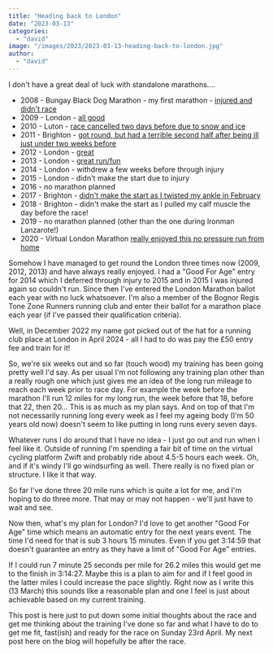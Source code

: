 ```yaml
---
title: "Heading back to London"
date: "2023-03-13"
categories: 
  - "david"
image: "/images/2023/2023-03-13-heading-back-to-london.jpg"
author: 
  - "david"
---
```

I don't have a great deal of luck with standalone marathons....

* 2008 - Bungay Black Dog Marathon - my first marathon - [injured and didn't race](https://rowerunning.co.uk/2008/04/bungay-black-dog-marathon-6-april-2008/
) 
* 2009 - London - [all good](https://rowerunning.co.uk/2009/04/london-marathon-2009/)
* 2010 - Luton - [race cancelled two days before due to snow and ice](https://rowerunning.co.uk/2010/12/luton-marathon-2010-or-not/)
* 2011 - Brighton - [got round, but had a terrible second half after being ill just under two weeks before](https://rowerunning.co.uk/2011/04/brighton-marathon-2011-not-my-greatest-day/)
* 2012 - London - [great](https://rowerunning.co.uk/2012/04/virgin-london-marathon-22-april-2012-david/)
* 2013 - London - [great run/fun](https://rowerunning.co.uk/2013/04/virgin-london-marathon-21-april-2013/)
* 2014 - London - withdrew a few weeks before through injury
* 2015 - London - didn't make the start due to injury
* 2016 - no marathon planned
* 2017 - Brighton - [didn't make the start as I twisted my ankle in February](https://rowerunning.co.uk/2017/04/brighton-marathon-2017-david/)
* 2018 - Brighton - didn't make the start as I pulled my calf muscle the day before the race!
* 2019 - no marathon planned (other than the one during Ironman Lanzarote!)
* 2020 - Virtual London Marathon [really enjoyed this no pressure run from home](https://rowerunning.co.uk/2020/10/virtual-london-marathon-2020-david/)

Somehow I have managed to get round the London three times now (2009, 2012, 2013) and have always really enjoyed.  I had a "Good For Age" entry for 2014 which I deferred through injury to 2015 and in 2015 I was injured again so couldn't run.  Since then I've entered the London Marathon ballot each year with no luck whatsoever.  I'm also a member of the Bognor Regis Tone Zone Runners running club and enter their ballot for a marathon place each year (if I've passed their qualification criteria).

Well, in December 2022 my name got picked out of the hat for a running club place at London in April 2024 - all I had to do was pay the £50 entry fee and train for it!

So, we're six weeks out and so far (touch wood) my training has been going pretty well I'd say.  As per usual I'm not following any training plan other than a really rough one which just gives me an idea of the long run mileage to reach each week prior to race day.  For example the week before the marathon I'll run 12 miles for my long run, the week before that 18, before that 22, then 20...   This is as much as my plan says.  And on top of that I'm not necessarily running long every week as I feel my ageing body (I'm 50 years old now) doesn't seem to like putting in long runs every seven days.

Whatever runs I do around that I have no idea - I just go out and run when I feel like it.  Outside of running I'm spending a fair bit of time on the virtual cycling platform Zwift and probably ride about 4.5-5 hours each week.  Oh, and if it's windy I'll go windsurfing as well.  There really is no fixed plan or structure.  I like it that way.

So far I've done three 20 mile runs which is quite a lot for me, and I'm hoping to do three more.  That may or may not happen - we'll just have to wait and see.

Now then, what's my plan for London?  I'd love to get another "Good For Age" time which means an automatic entry for the next years event.  The time I'd need for that is sub 3 hours 15 minutes.  Even if you get 3:14:59 that doesn't guarantee an entry as they have a limit of "Good For Age" entries.

If I could run 7 minute 25 seconds per mile for 26.2 miles this would get me to the finish in 3:14:27.  Maybe this is a plan to aim for and if I feel good in the latter miles I could increase the pace slightly.  Right now as I write this (13 March) this sounds like a reasonable plan and one I feel is just about achievable based on my current training.

This post is here just to put down some initial thoughts about the race and get me thinking about the training I've done so far and what I have to do to get me fit, fast(ish) and ready for the race on Sunday 23rd April.  My next post here on the blog will hopefully be after the race.

